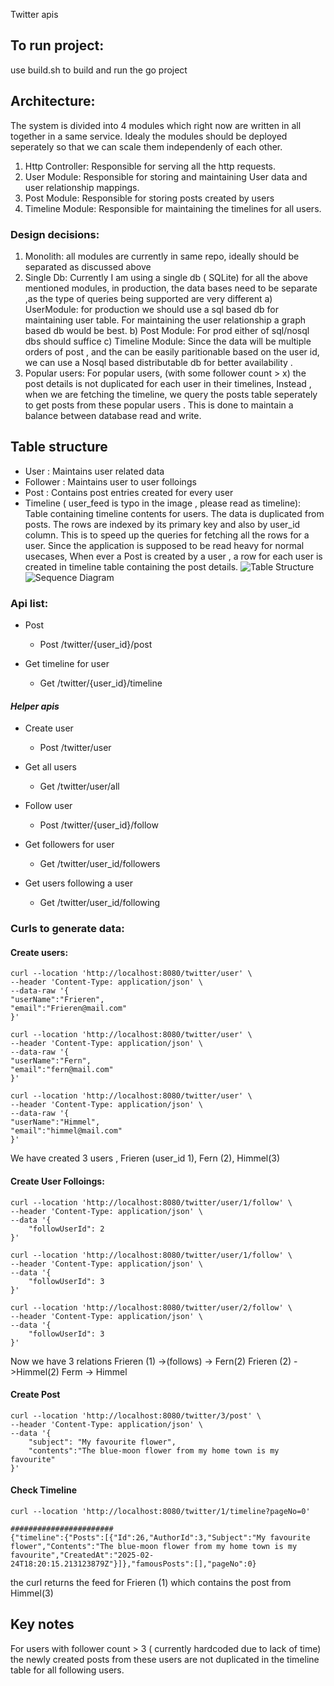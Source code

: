 Twitter apis 

## To run project:
use build.sh to build and run the go project 

## Architecture:
The system is divided into 4 modules which right now are written in all together in a same service. Idealy the modules should be deployed seperately so that we can scale them independenly of each other. 

1)  Http Controller: Responsible for serving all the http requests.
2)  User Module: Responsible for storing and maintaining User data and user relationship mappings. 
3)  Post Module: Responsible for storing posts created by users
4)  Timeline Module: Responsible for maintaining the timelines for all users. 

### Design decisions: 
1)  Monolith: all modules are currently in same repo, ideally should be separated as discussed above
2) Single Db: Currently I am using a single db ( SQLite) for all the above mentioned modules, in production, the data bases need to be separate  ,as the type of queries being supported are very different
	a) UserModule: for production we should use a sql based db for maintaining user table. For maintaining the user relationship a graph based db would be best.
	b) Post Module: For prod either of sql/nosql dbs should suffice
	c) Timeline Module: Since the data will be multiple orders of post , and the can be easily paritionable based on the user id, we can use a Nosql based distributable db for better availability .
3) Popular users: For popular users, (with some follower count > x) the post details is not duplicated for each user in their timelines, 
   Instead , when we are fetching the timeline, we query the posts table seperately to get posts from these popular users . This is done to maintain a balance between database read and write. 

## Table structure
- User : Maintains user related data
- Follower : Maintains user to user folloings
- Post : Contains post entries created for every user
- Timeline ( user_feed is typo in the image , please read as timeline):  
	Table containing timeline contents for users.  The data is duplicated from posts. 
	The rows are indexed by its primary key and also by user_id column. This is to speed up the queries for fetching all the rows for a user. 
	Since the application is supposed to be read heavy for normal usecases, When ever a Post is created by a user , a row for each user is created in timeline table containing the post details.
![Table Structure](https://raw.githubusercontent.com/palash117/ASPIRE-takehometest/refs/heads/main/tableStructure.png)
![Sequence Diagram](https://raw.githubusercontent.com/palash117/ASPIRE-takehometest/refs/heads/main/sequenceDiagram.png)
### Api list:
- Post 
	- Post /twitter/{user_id}/post
		
- Get timeline for user
	- Get /twitter/{user_id}/timeline

#### _Helper apis_

- Create user   
	- Post /twitter/user

- Get all users 
	- Get /twitter/user/all

- Follow user
	- Post /twitter/{user_id}/follow
	
- Get followers for user 
	- Get /twitter/user_id/followers

- Get users following a user
	- Get /twitter/user_id/following


### Curls to generate data:

#### Create users:
```
curl --location 'http://localhost:8080/twitter/user' \
--header 'Content-Type: application/json' \
--data-raw '{
"userName":"Frieren",
"email":"Frieren@mail.com" 
}'

curl --location 'http://localhost:8080/twitter/user' \
--header 'Content-Type: application/json' \
--data-raw '{
"userName":"Fern",
"email":"fern@mail.com" 
}'

curl --location 'http://localhost:8080/twitter/user' \
--header 'Content-Type: application/json' \
--data-raw '{
"userName":"Himmel",
"email":"himmel@mail.com" 
}'

```

We have created 3 users , Frieren (user_id 1), Fern (2), Himmel(3)
#### Create User Folloings:
```
curl --location 'http://localhost:8080/twitter/user/1/follow' \
--header 'Content-Type: application/json' \
--data '{
	"followUserId": 2
}'

curl --location 'http://localhost:8080/twitter/user/1/follow' \
--header 'Content-Type: application/json' \
--data '{
	"followUserId": 3
}'

curl --location 'http://localhost:8080/twitter/user/2/follow' \
--header 'Content-Type: application/json' \
--data '{
	"followUserId": 3
}'

```

Now we have 3 relations
Frieren (1) ->(follows) -> Fern(2)
Frieren (2) ->Himmel(2)
Ferm -> Himmel

#### Create Post 
```
curl --location 'http://localhost:8080/twitter/3/post' \
--header 'Content-Type: application/json' \
--data '{
    "subject": "My favourite flower",
    "contents":"The blue-moon flower from my home town is my favourite"
}'

```

#### Check Timeline
```
curl --location 'http://localhost:8080/twitter/1/timeline?pageNo=0'

#######################
{"timeline":{"Posts":[{"Id":26,"AuthorId":3,"Subject":"My favourite flower","Contents":"The blue-moon flower from my home town is my favourite","CreatedAt":"2025-02-24T18:20:15.213123879Z"}]},"famousPosts":[],"pageNo":0}

```

the curl returns the feed for Frieren (1) which contains the post from  Himmel(3)

## Key notes
For users with follower count > 3 ( currently hardcoded due to lack of time)
the newly created posts from these users are not duplicated in the timeline table for all following users. 
